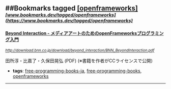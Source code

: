 ##Bookmarks tagged [[openframeworks]](https://www.bookmarks.dev?q=[openframeworks])
_<sup><sup>[www.bookmarks.dev/tagged/openframeworks](https://www.bookmarks.dev/tagged/openframeworks)</sup></sup>_
---
#### [Beyond Interaction - メディアアートのためのopenFrameworksプログラミング入門](http://download.bnn.co.jp/download/beyond_interaction/BNN_BeyondInteraction.pdf)
_<sup>http://download.bnn.co.jp/download/beyond_interaction/BNN_BeyondInteraction.pdf</sup>_

田所淳・比嘉了・久保田晃弘 (PDF) (※書籍を作者がCCライセンスで公開)
* **tags**: [free-programming-books-ja](../tagged/free-programming-books-ja.md), [free-programming-books](../tagged/free-programming-books.md), [openframeworks](../tagged/openframeworks.md)
---
